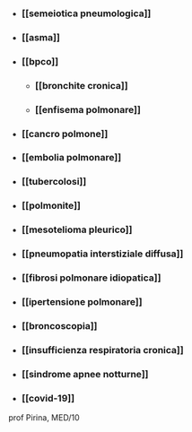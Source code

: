 - ### [[semeiotica pneumologica]]
- ### [[asma]]
- ### [[bpco]]
	- ### [[bronchite cronica]]
	- ### [[enfisema polmonare]]
- ### [[cancro polmone]]
- ### [[embolia polmonare]]
- ### [[tubercolosi]]
- ### [[polmonite]]
- ### [[mesotelioma pleurico]]
- ### [[pneumopatia interstiziale diffusa]]
- ### [[fibrosi polmonare idiopatica]]
- ### [[ipertensione polmonare]]
- ### [[broncoscopia]]
- ### [[insufficienza respiratoria cronica]]
- ### [[sindrome apnee notturne]]
- ### [[covid-19]]

prof Pirina, MED/10